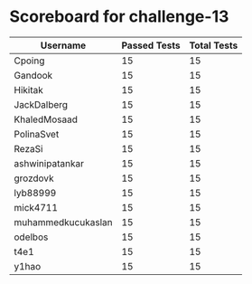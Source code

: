 # Scoreboard for challenge-13
| Username   | Passed Tests | Total Tests |
|------------|--------------|-------------|
| Cpoing | 15 | 15 |
| Gandook | 15 | 15 |
| Hikitak | 15 | 15 |
| JackDalberg | 15 | 15 |
| KhaledMosaad | 15 | 15 |
| PolinaSvet | 15 | 15 |
| RezaSi | 15 | 15 |
| ashwinipatankar | 15 | 15 |
| grozdovk | 15 | 15 |
| lyb88999 | 15 | 15 |
| mick4711 | 15 | 15 |
| muhammedkucukaslan | 15 | 15 |
| odelbos | 15 | 15 |
| t4e1 | 15 | 15 |
| y1hao | 15 | 15 |
